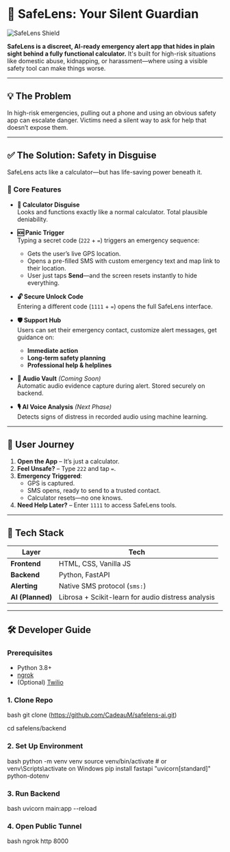 # 🔐 SafeLens: Your Silent Guardian  
![SafeLens Shield](https://svgshare.com/i/186m.svg)

**SafeLens is a discreet, AI-ready emergency alert app that hides in plain sight behind a fully functional calculator.** It's built for high-risk situations like domestic abuse, kidnapping, or harassment—where using a visible safety tool can make things worse.

---

## 💡 The Problem

In high-risk emergencies, pulling out a phone and using an obvious safety app can escalate danger. Victims need a silent way to ask for help that doesn’t expose them.  

---

## ✅ The Solution: Safety in Disguise

SafeLens acts like a calculator—but has life-saving power beneath it.

### 🧩 Core Features

- **📱 Calculator Disguise**  
  Looks and functions exactly like a normal calculator. Total plausible deniability.

- **🆘 Panic Trigger**  
  Typing a secret code (`222` + `=`) triggers an emergency sequence:
  - Gets the user’s live GPS location.
  - Opens a pre-filled SMS with custom emergency text and map link to their location.
  - User just taps **Send**—and the screen resets instantly to hide everything.

- **🔓 Secure Unlock Code**  
  Entering a different code (`1111` + `=`) opens the full SafeLens interface.

- **🛡️ Support Hub**  
  Users can set their emergency contact, customize alert messages, get guidance on:
  - **Immediate action**
  - **Long-term safety planning**
  - **Professional help & helplines**

- **📁 Audio Vault** *(Coming Soon)*  
  Automatic audio evidence capture during alert. Stored securely on backend.

- **🎙️ AI Voice Analysis** *(Next Phase)*  
  Detects signs of distress in recorded audio using machine learning.

---

## 👤 User Journey

1. **Open the App** – It’s just a calculator.
2. **Feel Unsafe?** – Type `222` and tap `=`.
3. **Emergency Triggered**:
   - GPS is captured.
   - SMS opens, ready to send to a trusted contact.
   - Calculator resets—no one knows.
4. **Need Help Later?** – Enter `1111` to access SafeLens tools.

---

## 🧪 Tech Stack

| Layer       | Tech                          |
|-------------|-------------------------------|
| **Frontend**| HTML, CSS, Vanilla JS         |
| **Backend** | Python, FastAPI               |
| **Alerting**| Native SMS protocol (`sms:`)  |
| **AI (Planned)** | Librosa + Scikit-learn for audio distress analysis |

---

## 🛠️ Developer Guide

### Prerequisites
- Python 3.8+
- [ngrok](https://ngrok.com/download)
- (Optional) [Twilio](https://www.twilio.com/try-twilio)

### 1. Clone Repo
bash
git clone (https://github.com/CadeauM/safelens-ai.git)

cd safelens/backend



### 2. Set Up Environment
bash
python -m venv venv
source venv/bin/activate  # or venv\Scripts\activate on Windows
pip install fastapi "uvicorn[standard]" python-dotenv

### 3. Run Backend
bash
uvicorn main:app --reload

### 4. Open Public Tunnel
bash
ngrok http 8000
